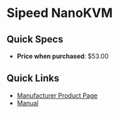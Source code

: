 # Sipeed NanoKVM

## Quick Specs

- **Price when purchased**: $53.00

## Quick Links

- [Manufacturer Product Page](https://sipeed.com/nanokvm)
- [Manual](https://wiki.sipeed.com/hardware/en/kvm/NanoKVM/introduction.html)
